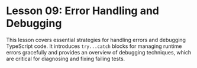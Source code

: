 # Lesson 09: Error Handling and Debugging

This lesson covers essential strategies for handling errors and debugging TypeScript code. It introduces `try...catch` blocks for managing runtime errors gracefully and provides an overview of debugging techniques, which are critical for diagnosing and fixing failing tests.